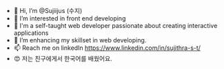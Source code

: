 - 👋 Hi, I’m @Sujiijus (수지)
- 👀 I’m interested in front end developing
- 🌱 I'm a self-taught web developer passionate about creating interactive applications
- 💞️ I’m enhancing my skillset in web developing.
- 📫 Reach me on linkedIn https://www.linkedin.com/in/sujithra-s-t/
- 😍 저는 친구에게서 한국어를 배웠어요.

<!---

--->
